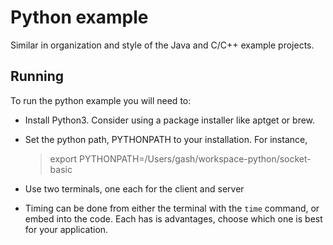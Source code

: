# Python example

Similar in organization and style of the Java and C/C++ example 
projects. 


## Running

To run the python example you will need to:

  * Install Python3. Consider using a package installer like 
    aptget or brew.

  * Set the python path, PYTHONPATH to your installation. For instance,

    > export PYTHONPATH=/Users/gash/workspace-python/socket-basic

  * Use two terminals, one each for the client and server

  * Timing can be done from either the terminal with the `time` command, 
    or embed into the code. Each has is advantages, choose which one is
    best for your application.
